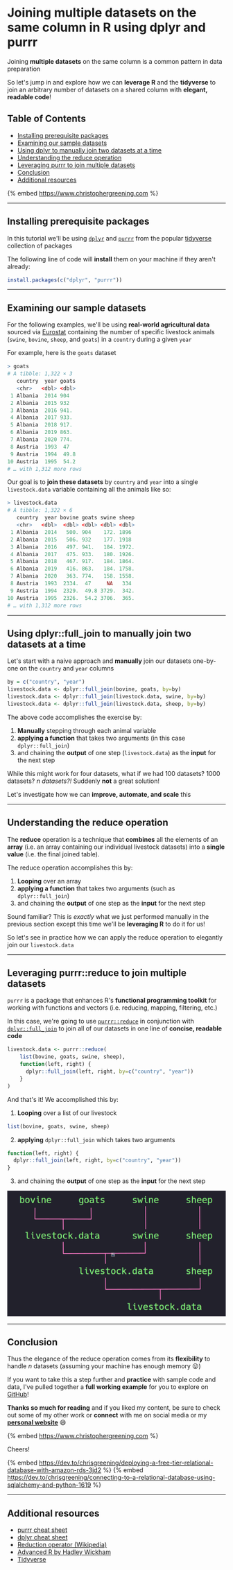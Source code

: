 # Joining multiple datasets on the same column in R using dplyr and purrr

Joining **multiple datasets** on the same column is a common pattern in data preparation

So let's jump in and explore how we can **leverage R** and the **tidyverse** to join an arbitrary number of datasets on a shared column with **elegant, readable code**!

## Table of Contents 
- [Installing prerequisite packages](#installing-prerequisite-packages)
- [Examining our sample datasets](#examining-our-sample-datasets)
- [Using dplyr to manually join two datasets at a time](#using-dplyr)
- [Understanding the reduce operation](#understanding-the-reduce-operation)
- [Leveraging purrr to join multiple datasets](#leveraging-purrr-reduce)
- [Conclusion](#conclusion)
- [Additional resources](#additional-resources)

{% embed https://www.christophergreening.com %}

---

## Installing prerequisite packages
<a src="#installing-prerequisite-packages"></a>

In this tutorial we'll be using [`dplyr`](https://dplyr.tidyverse.org/) and [`purrr`](https://purrr.tidyverse.org/) from the popular [tidyverse](https://www.tidyverse.org/) collection of packages

The following line of code will **install** them on your machine if they aren't already:

```R
install.packages(c("dplyr", "purrr"))
```

---

## Examining our sample datasets
<a src="#examining-our-sample-datasets"></a>

For the following examples, we'll be using **real-world agricultural data** sourced via [Eurostat](https://ec.europa.eu/eurostat) containing the number of specific livestock animals (`swine`, `bovine`, `sheep`, and `goats`) in a `country` during a given `year`

For example, here is the `goats` dataset
```R
> goats
# A tibble: 1,322 × 3
   country  year goats
   <chr>   <dbl> <dbl>
 1 Albania  2014 904
 2 Albania  2015 932
 3 Albania  2016 941.
 4 Albania  2017 933.
 5 Albania  2018 917.
 6 Albania  2019 863.
 7 Albania  2020 774.
 8 Austria  1993  47
 9 Austria  1994  49.8
10 Austria  1995  54.2
# … with 1,312 more rows
```

Our goal is to **join these datasets** by `country` and `year` into a single `livestock.data` variable containing all the animals like so:

```R
> livestock.data
# A tibble: 1,322 × 6
   country  year bovine goats swine sheep
   <chr>   <dbl>  <dbl> <dbl> <dbl> <dbl>
 1 Albania  2014   500. 904    172. 1896
 2 Albania  2015   506. 932    177. 1918
 3 Albania  2016   497. 941.   184. 1972.
 4 Albania  2017   475. 933.   180. 1926.
 5 Albania  2018   467. 917.   184. 1864.
 6 Albania  2019   416. 863.   184. 1758.
 7 Albania  2020   363. 774.   158. 1558.
 8 Austria  1993  2334.  47     NA   334
 9 Austria  1994  2329.  49.8 3729.  342.
10 Austria  1995  2326.  54.2 3706.  365.
# … with 1,312 more rows
```

---

## Using dplyr::full_join to manually join two datasets at a time
<a src="#using-dplyr"></a>

Let's start with a naive approach and **manually** join our datasets one-by-one on the `country` and `year` columns

```R
by = c("country", "year")
livestock.data <- dplyr::full_join(bovine, goats, by=by)
livestock.data <- dplyr::full_join(livestock.data, swine, by=by)
livestock.data <- dplyr::full_join(livestock.data, sheep, by=by)
```

The above code accomplishes the exercise by:
1. **Manually** stepping through each animal variable
2. **applying a function** that takes two arguments (in this case `dplyr::full_join`)
3. and chaining the **output** of one step (`livestock.data`) as the **input** for the next step

While this might work for four datasets, what if we had 100 datasets? 1000 datasets? _n datasets?!_ Suddenly **not** a great solution! 

Let's investigate how we can **improve, automate, and scale** this

---

## Understanding the reduce operation
<a src="#understanding-the-reduce-operation"></a> 

The **reduce** operation is a technique that **combines** all the elements of an **array** (i.e. an array containing our individual livestock datasets) into a **single value** (i.e. the final joined table).   

The reduce operation accomplishes this by:
1. **Looping** over an array
2. **applying a function** that takes two arguments (such as `dplyr::full_join`) 
3. and chaining the **output** of one step as the **input** for the next step

Sound familiar? This is *exactly* what we just performed manually in the previous section except this time we'll be **leveraging R** to do it for us! 

So let's see in practice how we can apply the reduce operation to elegantly join our `livestock.data`

---

## Leveraging purrr::reduce to join multiple datasets
<a src="#leveraging-purrr-reduce"></a>

`purrr` is a package that enhances R's **functional programming toolkit** for working with functions and vectors (i.e. reducing, mapping, filtering, etc.)

In this case, we're going to use [`purrr::reduce`](https://purrr.tidyverse.org/reference/reduce.html) in conjunction with [`dplyr::full_join`](https://dplyr.tidyverse.org/reference/mutate-joins.html) to join all of our datasets in one line of **concise, readable code**

```R
livestock.data <- purrr::reduce(
    list(bovine, goats, swine, sheep),
    function(left, right) {
      dplyr::full_join(left, right, by=c("country", "year"))
    }
)
```

And that's it! We accomplished this by:

1. **Looping** over a list of our livestock
```R
list(bovine, goats, swine, sheep)
```
2. **applying** `dplyr::full_join` which takes two arguments 

```R
function(left, right) {
  dplyr::full_join(left, right, by=c("country", "year"))
}
```

3. and chaining the **output** of one step as the **input** for the next step

![Image showing the different datasets joining together in a hierarchical chain that starts with bovine and goats joining into livestock.data, livestock.data joining with swine, and livestock.data finally joining with sheep](media/join_image.PNG)

---

## Conclusion
<a src="#conclusion"></a>

Thus the elegance of the reduce operation comes from its **flexibility** to handle _n_ datasets (assuming your machine has enough memory :stuck_out_tongue_winking_eye:)

If you want to take this a step further and **practice** with sample code and data, I've pulled together a **full working example** for you to explore on [GitHub](https://github.com/chris-greening/chris-greening-blog/blob/main/posts/Performing%20multiple%20joins%20in%20R%20using%20dplyr%20and%20purrr/code/sample_code.R)!

**Thanks so much for reading** and if you liked my content, be sure to check out some of my other work or **connect** with me on social media or my [**personal website**](https://www.christophergreening.com/) :smile: 

{% embed https://www.christophergreening.com %}

Cheers!

{% embed https://dev.to/chrisgreening/deploying-a-free-tier-relational-database-with-amazon-rds-3jd2 %}
{% embed https://dev.to/chrisgreening/connecting-to-a-relational-database-using-sqlalchemy-and-python-1619 %} 

---

## Additional resources
<a src="#additional-resources"></a>

- [purrr cheat sheet](https://github.com/rstudio/cheatsheets/blob/main/purrr.pdf)
- [dplyr cheat sheet](https://www.rstudio.com/wp-content/uploads/2015/02/data-wrangling-cheatsheet.pdf)
- [Reduction operator (Wikipedia)](https://en.wikipedia.org/wiki/Reduction_operator)
- [Advanced R by Hadley Wickham](https://adv-r.hadley.nz/functionals.html#reduce)
- [Tidyverse](https://www.tidyverse.org/)